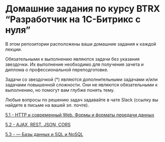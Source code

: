 # Домашние задания по курсу BTRX “Разработчик на 1С-Битрикс с нуля”

В этом репозитории расположены ваши домашние задания к каждой лекции.

Обязательными к выполнению являются задачи без указания звездочки. Их выполнение необходимо для получения зачета и диплома о профессиональной переподготовке.

Задачи со звездочкой (*) являются дополнительными задачами и/или задачами повышенной сложности. Они не являются обязательными к выполнению, но помогут вам глубже понять тему.

Любые вопросы по решению задач задавайте в чате Slack (ссылку вы найдете в письме на вашей эл. почте).

[5.1 - HTTP и современный Web. Формы и форматы передачи данных]()

[5.2 - AJAX, REST. JSON, CORS]()

[5.3 - — Базы данных и SQL и NoSQL]()
